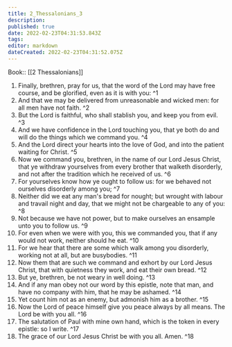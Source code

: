 ```yaml
---
title: 2_Thessalonians_3
description: 
published: true
date: 2022-02-23T04:31:53.843Z
tags: 
editor: markdown
dateCreated: 2022-02-23T04:31:52.075Z
---
```


 Book:: [[2 Thessalonians]]
 1. Finally, brethren, pray for us, that the word of the Lord may have free course, and be glorified, even as it is with you: ^1
 2. And that we may be delivered from unreasonable and wicked men: for all men have not faith. ^2
 3. But the Lord is faithful, who shall stablish you, and keep you from evil. ^3
 4. And we have confidence in the Lord touching you, that ye both do and will do the things which we command you. ^4
 5. And the Lord direct your hearts into the love of God, and into the patient waiting for Christ. ^5
 6. Now we command you, brethren, in the name of our Lord Jesus Christ, that ye withdraw yourselves from every brother that walketh disorderly, and not after the tradition which he received of us. ^6
 7. For yourselves know how ye ought to follow us: for we behaved not ourselves disorderly among you; ^7
 8. Neither did we eat any man's bread for nought; but wrought with labour and travail night and day, that we might not be chargeable to any of you: ^8
 9. Not because we have not power, but to make ourselves an ensample unto you to follow us. ^9
 10. For even when we were with you, this we commanded you, that if any would not work, neither should he eat. ^10
 11. For we hear that there are some which walk among you disorderly, working not at all, but are busybodies. ^11
 12. Now them that are such we command and exhort by our Lord Jesus Christ, that with quietness they work, and eat their own bread. ^12
 13. But ye, brethren, be not weary in well doing. ^13
 14. And if any man obey not our word by this epistle, note that man, and have no company with him, that he may be ashamed. ^14
 15. Yet count him not as an enemy, but admonish him as a brother. ^15
 16. Now the Lord of peace himself give you peace always by all means. The Lord be with you all. ^16
 17. The salutation of Paul with mine own hand, which is the token in every epistle: so I write. ^17
 18. The grace of our Lord Jesus Christ be with you all. Amen. ^18
